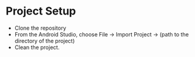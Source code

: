 # Project Setup
- Clone the repository
- From the Android Studio, choose File -> Import Project -> (path to the directory of the project)
- Clean the project.
